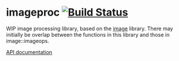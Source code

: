 # imageproc [![Build Status](https://travis-ci.org/PistonDevelopers/imageproc.svg?branch=master)](https://travis-ci.org/PistonDevelopers/imageproc)

WIP image processing library, based on the [image](https://github.com/PistonDevelopers/image) library. There may initially
be overlap between the functions in this library and those in image::imageops.

[API documentation](http://docs.piston.rs/imageproc/imageproc/)
